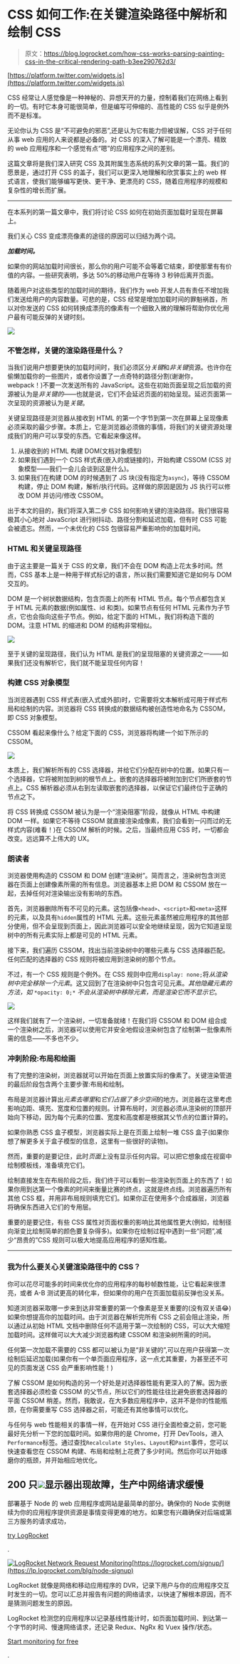 # CSS 如何工作:在关键渲染路径中解析和绘制 CSS

> 原文：<https://blog.logrocket.com/how-css-works-parsing-painting-css-in-the-critical-rendering-path-b3ee290762d3/>

[https://platform.twitter.com/widgets.js](https://platform.twitter.com/widgets.js)

CSS 经常让人感觉像是一种神秘的、异想天开的力量，控制着我们在网络上看到的一切。有时它本身可能很简单，但是编写可伸缩的、高性能的 CSS 似乎是例外而不是标准。

无论你认为 CSS 是“不可避免的邪恶”,还是认为它有能力但被误解，CSS 对于任何从事 web 应用的人来说都是必备的。对 CSS 的深入了解可能是一个漂亮、精致的 web 应用程序和一个感觉有点“嗯”的应用程序之间的差别。

这篇文章将是我们深入研究 CSS 及其附属生态系统的系列文章的第一篇。我们的愿景是，通过打开 CSS 的盖子，我们可以更深入地理解和欣赏事实上的 web 样式语言，使我们能够编写更快、更干净、更漂亮的 CSS，随着应用程序的规模和复杂性的增长而扩展。

* * *

在本系列的第一篇文章中，我们将讨论 CSS 如何在初始页面加载时呈现在屏幕上。

我们关心 CSS 变成漂亮像素的途径的原因可以归结为两个词。

***加载时间。***

如果你的网站加载时间很长，那么你的用户可能不会等着它结束，即使那里有有价值的内容。一些研究表明，多达 50%的移动用户在等待 3 秒钟后离开页面。

随着用户对这些类型的加载时间的期待，我们作为 web 开发人员有责任不增加我们发送给用户的内容数量。可悲的是，CSS 经常是增加加载时间的罪魁祸首，所以对你发送的 CSS 如何转换成漂亮的像素有一个细致入微的理解将帮助你优化用户最有可能反弹的关键时刻。

[![](img/94b3e0f84b30cb0d321f60471481ab64.png)](https://logrocket.com/signup/)

### 不管怎样，关键的渲染路径是什么？

当我们说用户想要更快的加载时间时，我们必须区分*关键*和*非关键*资源。也许你在偷懒加载你的一些图片，或者你设置了一点奇特的路径分割(谢谢你，webpack！)不要一次发送所有的 JavaScript。这些在初始页面呈现之后加载的资源被认为是*非关键的*——也就是说，它们不会延迟页面的初始呈现。延迟页面第一次呈现的资源被认为是*关键*。

关键呈现路径是浏览器从接收到 HTML 的第一个字节到第一次在屏幕上呈现像素必须采取的最少步骤。本质上，它是浏览器必须做的事情，将我们的关键资源处理成我们的用户可以享受的东西。它看起来像这样。

1.  从接收到的 HTML 构建 DOM(文档对象模型)
2.  如果我们遇到一个 CSS 样式表(嵌入的或链接的)，开始构建 CSSOM (CSS 对象模型——我们一会儿会谈到这是什么)。
3.  如果我们在构建 DOM 的时候遇到了 JS 块(没有指定为`async`)，等待 CSSOM 构建，停止 DOM 构建，解析/执行代码。这样做的原因是因为 JS 执行可以修改 DOM 并访问/修改 CSSOM。

出于本文的目的，我们将深入第二步 CSS 如何影响关键的渲染路径。我们很容易极其小心地对 JavaScript 进行树抖动、路径分割和延迟加载，但有时 CSS 可能会被遗忘。然而，一个未优化的 CSS 包很容易严重影响你的加载时间。

### HTML 和关键呈现路径

由于这主要是一篇关于 CSS 的文章，我们不会在 DOM 构造上花太多时间。然而，CSS 基本上是一种用于样式标记的语言，所以我们需要知道它是如何与 DOM 交互的。

DOM 是一个树状数据结构，包含页面上的所有 HTML 节点。每个节点都包含关于 HTML 元素的数据(例如属性、id 和类)。如果节点有任何 HTML 元素作为子节点，它也会指向这些子节点。例如，给定下面的 HTML，我们将构造下面的 DOM。注意 HTML 的缩进和 DOM 的结构非常相似。

![](img/1060e90bdabb3ec9b9a62c6b5f0ae4d4.png)

至于关键的呈现路径，我们认为 HTML 是我们的呈现阻塞的关键资源之一——如果我们还没有解析它，我们就不能呈现任何内容！

### 构建 CSS 对象模型

当浏览器遇到 CSS 样式表(嵌入式或外部)时，它需要将文本解析成可用于样式布局和绘制的内容。浏览器将 CSS 转换成的数据结构被创造性地命名为 CSSOM，即 CSS 对象模型。

CSSOM 看起来像什么？给定下面的 CSS，浏览器将构建一个如下所示的 CSSOM。

![](img/05f553a4c516737a018a129ddb177745.png)

本质上，我们解析所有的 CSS 选择器，并给它们分配在树中的位置。如果只有一个选择器，它将被附加到树的根节点上。嵌套的选择器将被附加到它们所嵌套的节点上。CSS 解析器必须从右到左读取嵌套的选择器，以保证它们最终位于正确的节点之下。

将 CSS 转换成 CSSOM 被认为是一个“渲染阻塞”阶段，就像从 HTML 中构建 DOM 一样。如果它不等待 CSSOM 就直接渲染成像素，我们会看到一闪而过的无样式内容(难看！)在 CSSOM 解析的时候。之后，当最终应用 CSS 时，一切都会改变。远远算不上伟大的 UX。

### 朗读者

浏览器使用构造的 CSSOM 和 DOM 创建“渲染树”。简而言之，渲染树包含浏览器在页面上创建像素所需的所有信息。浏览器基本上把 DOM 和 CSSOM 放在一起，去掉任何对渲染输出没有影响的东西。

首先，浏览器删除所有不可见的元素。这包括像`<head>`、`<script>`和`<meta>`这样的元素，以及具有`hidden`属性的 HTML 元素。这些元素虽然被应用程序的其他部分使用，但不会呈现到页面上，因此浏览器可以安全地继续呈现，因为它知道呈现树中的所有元素实际上都是可见的 HTML 元素。

接下来，我们遍历 CSSOM，找出当前渲染树中的哪些元素与 CSS 选择器匹配。任何匹配的选择器的 CSS 规则将被应用到渲染树的那个节点。

不过，有一个 CSS 规则是个例外。在 CSS 规则中应用`display: none;`将*从渲染树中完全移除一个元素*。这又回到了在渲染树中只包含可见元素。*其他隐藏元素的方法，如* `*opacity: 0;*` *不会从渲染树中移除元素，而是渲染它而不显示它*。

![](img/9369ca413b30831d2ed47c22b1e25824.png)

这样我们就有了一个渲染树，一切准备就绪！在我们将 CSSOM 和 DOM 组合成一个渲染树之后，浏览器可以使用它并安全地假设渲染树包含了绘制第一批像素所需的信息——不多也不少。

### 冲刺阶段:布局和绘画

有了完整的渲染树，浏览器就可以开始在页面上放置实际的像素了。关键渲染管道的最后阶段包含两个主要步骤:布局和绘制。

布局是浏览器计算出*元素去哪里*和*它们占据了多少空间*的地方。浏览器在这里考虑影响边距、填充、宽度和位置的规则。计算布局时，浏览器必须从渲染树的顶部开始向下移动，因为每个元素的位置、宽度和高度都是根据其父节点的位置计算的。

如果你熟悉 CSS 盒子模型，浏览器实际上是在页面上绘制一堆 CSS 盒子(如果你想了解更多关于盒子模型的信息，这里有一些很好的读物)。

然而，重要的是要记住，此时*页面*上没有显示任何内容。可以把它想象成在视窗中绘制模板线，准备填充它们。

绘制直接发生在布局阶段之后，我们终于可以看到一些渲染到页面上的东西了！如果你用到达第一个像素的时间来衡量比赛的终点，这就是终点线。浏览器遍历所有其他 CSS 框，并用非布局规则填充它们。如果你正在使用多个合成器层，浏览器将确保东西进入它们的专用层。

重要的是要记住，有些 CSS 属性对页面权重的影响比其他属性更大(例如，绘制径向渐变比绘制简单的颜色要复杂得多)。如果你在绘制过程中遇到一些“问题”,减少“昂贵的”CSS 规则可以极大地提高应用程序的感知性能。

* * *

### 我为什么要关心关键渲染路径中的 CSS？

你可以花尽可能多的时间来优化你的应用程序的每秒帧数性能，让它看起来很漂亮，或者 A-B 测试更高的转化率，但如果你的用户在页面加载前反弹也没关系。

知道浏览器采取哪一步来到达非常重要的第一个像素是至关重要的(没有双关语😂)如果你想提高你的加载时间。由于浏览器在解析完所有 CSS 之前会阻止渲染，所以通过从初始 HTML 文档中删除任何不适用于第一次绘制的 CSS，可以大大缩短加载时间。这样做可以大大减少浏览器构建 CSSOM 和渲染树所需的时间。

任何第一次加载不需要的 CSS 都可以被认为是“非关键的”,可以在用户获得第一次绘制后延迟加载(如果你有一个单页面应用程序，这一点尤其重要，为甚至还不可见的页面发送 CSS 会严重影响性能！)

了解 CSSOM 是如何构造的另一个好处是对选择器性能有更深入的了解。因为嵌套选择器必须检查 CSSOM 的父节点，所以它们的性能往往比避免嵌套选择器的平面 CSSOM 稍差。然而，我敢说，在大多数应用程序中，这并不是你的性能瓶颈，在你需要重写 CSS 选择器之前，可能还有其他事情可以优化。

与任何与 web 性能相关的事情一样，在开始对 CSS 进行全面检查之前，您可能最好先分析一下您的加载时间。如果你用的是 Chrome，打开 DevTools，进入`Performance`标签。通过查找`Recalculate Styles`、`Layout`和`Paint`事件，您可以快速查看您在 CSSOM 构建、布局和绘制上花费了多少时间。然后你可以开始琢磨你的瓶颈，并开始相应地优化。

## 200 只![](img/61167b9d027ca73ed5aaf59a9ec31267.png)显示器出现故障，生产中网络请求缓慢

部署基于 Node 的 web 应用程序或网站是最简单的部分。确保你的 Node 实例继续为你的应用程序提供资源是事情变得更难的地方。如果您有兴趣确保对后端或第三方服务的请求成功，

[try LogRocket](https://lp.logrocket.com/blg/node-signup)

.

[![LogRocket Network Request Monitoring](img/cae72fd2a54c5f02a6398c4867894844.png)](https://lp.logrocket.com/blg/node-signup)[https://logrocket.com/signup/](https://lp.logrocket.com/blg/node-signup)

LogRocket 就像是网络和移动应用程序的 DVR，记录下用户与你的应用程序交互时发生的一切。您可以汇总并报告有问题的网络请求，以快速了解根本原因，而不是猜测问题发生的原因。

LogRocket 检测您的应用程序以记录基线性能计时，如页面加载时间、到达第一个字节的时间、慢速网络请求，还记录 Redux、NgRx 和 Vuex 操作/状态。

[Start monitoring for free](https://lp.logrocket.com/blg/node-signup)

.